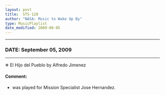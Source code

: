 ```yaml
---
layout: post
title:  STS-128
author: "NASA: Music to Wake Up By"
type: MusicPlaylist
date_modified: 2009-09-05
---
```


----
### DATE: September 05, 2009
----
✵ El Hijo del Pueblo by Alfredo Jimenez

#### Comment:
* was played for Mission Specialist Jose Hernandez.

